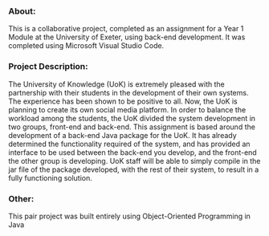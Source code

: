 ### About:
This is a collaborative project, completed as an assignment for a Year 1 Module at the University of Exeter, using back-end development. It was completed using Microsoft Visual Studio Code.

### Project Description:
The University of Knowledge (UoK) is extremely pleased with the partnership with their students in the development of their own systems. The experience has been shown to be positive to all. Now, the UoK is planning to create its own social media platform. In order to balance the workload among the students, the UoK divided the system development in two groups, front-end and back-end. This assignment is based around the development of a back-end Java package for the UoK. It has already determined the functionality required of the system, and has provided an interface to be used between the back-end you develop, and the front-end the other group is developing. UoK staff will be able to simply compile in the jar file of the package developed, with the rest of their system, to result in a fully functioning solution.

### Other:
This pair project was built entirely using Object-Oriented Programming in Java
